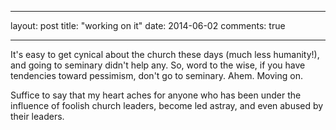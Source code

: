___
layout: post
title: "working on it"
date: 2014-06-02
comments: true
___

It's easy to get cynical about the church these days (much less humanity!), and going to seminary didn't help any. So, word to the wise, if you have tendencies toward pessimism, don't go to seminary. Ahem. Moving on.

Suffice to say that my heart aches for anyone who has been under the influence of foolish church leaders, become led astray, and even abused by their leaders. 
